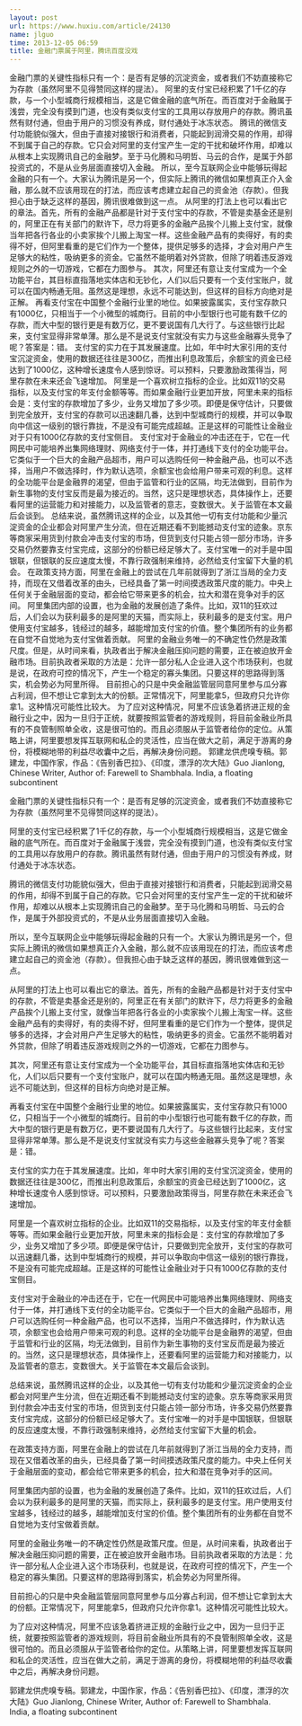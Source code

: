 ```yaml
---
layout: post
url: https://www.huxiu.com/article/24130
name: jlguo
time: 2013-12-05 06:59
title: 金融门票属于阿里，腾讯百度没戏
---
```

金融门票的关键性指标只有一个：是否有足够的沉淀资金，或者我们不妨直接称它为存款（虽然阿里不见得赞同这样的提法）。 阿里的支付宝已经积累了1千亿的存款，与一个小型城商行规模相当，这是它做金融的底气所在。而百度对于金融属于浅尝，完全没有摸到门道，也没有类似支付宝的工具用以存放用户的存款。腾讯虽然有财付通，但由于用户的习惯没有养成，财付通处于冰冻状态。 腾讯的微信支付功能貌似强大，但由于直接对接银行和消费者，只能起到润滑交易的作用，却得不到属于自己的存款。它只会对阿里的支付宝产生一定的干扰和破坏作用，却难以从根本上实现腾讯自己的金融梦。至于马化腾和马明哲、马云的合作，是属于外部投资式的，不是从业务层面直接切入金融。 所以，至今互联网企业中能够玩得起金融的只有一个。大家认为腾讯是另一个，但实际上腾讯的微信如果想真正介入金融，那么就不应该用现在的打法，而应该考虑建立起自己的资金池（存款）。但我担心由于缺乏这样的基因，腾讯很难做到这一点。 从阿里的打法上也可以看出它的章法。首先，所有的金融产品都是针对于支付宝中的存款，不管是卖基金还是别的，阿里正在有关部门的默许下，尽力将更多的金融产品挨个儿搬上支付宝，就像当年把各行各业的小卖家挨个儿搬上淘宝一样。这些金融产品有的卖得好，有的卖得不好，但阿里看重的是它们作为一个整体，提供足够多的选择，才会对用户产生足够大的粘性，吸纳更多的资金。它虽然不能明着对外贷款，但除了明着违反游戏规则之外的一切游戏，它都在力图参与。 其次，阿里还有意让支付宝成为一个全功能平台，其目标直指落地实体店和无钞化，人们以后只要有一个支付宝账户，就可以在国内畅通无阻。虽然这是理想，永远不可能达到，但这样的目标方向绝对是正解。 再看支付宝在中国整个金融行业里的地位。如果披露属实，支付宝存款只有1000亿，只相当于一个小微型的城商行。目前的中小型银行也可能有数千亿的存款，而大中型的银行更是有数万亿，更不要说国有几大行了。与这些银行比起来，支付宝显得非常单薄。那么是不是说支付宝就没有实力与这些金融寡头竞争了呢？答案是：错。 支付宝的实力在于其发展速度。比如，年中时大家引用的支付宝沉淀资金，使用的数据还往往是300亿，而推出利息政策后，余额宝的资金已经达到了1000亿，这种增长速度令人感到惊讶。可以预料，只要激励政策得当，阿里存款在未来还会飞速增加。 阿里是一个喜欢树立指标的企业。比如双11的交易指标，以及支付宝的年支付金额等等。而如果金融行业更加开放，阿里未来的指标会是：支付宝的存款增加了多少，业务又增加了多少项。即便是保守估计，只要做到完全放开，支付宝的存款可以迅速翻几番，达到中型城商行的规模，并可以争取向中信这一级别的银行靠拢，不是没有可能完成超越。正是这样的可能性让金融业对于只有1000亿存款的支付宝侧目。 支付宝对于金融业的冲击还在于，它在一代网民中可能培养出集网络理财、网络支付于一体，并打通线下支付的全功能平台。它类似于一个巨大的金融产品超市，用户可以选购任何一种金融产品，也可以不选择，当用户不做选择时，作为默认选项，余额宝也会给用户带来可观的利息。这样的全功能平台是金融界的渴望，但由于监管和行业的区隔，均无法做到，目前作为新生事物的支付宝反而是最为接近的。当然，这只是理想状态，具体操作上，还要看阿里的运营能力和对接能力，以及监管者的意志，变数很大。关于监管在本文最后会谈到。 总结来说，虽然腾讯这样的企业，以及其他一切有支付功能和少量沉淀资金的企业都会对阿里产生分流，但在近期还看不到能撼动支付宝的迹象。京东等商家采用货到付款会冲击支付宝的市场，但货到支付只能占领一部分市场，许多交易仍然要靠支付宝完成，这部分的份额已经足够大了。支付宝唯一的对手是中国银联，但银联的反应速度太慢，不靠行政强制来维持，必然给支付宝留下大量的机会。 在政策支持方面，阿里在金融上的尝试在几年前就得到了浙江当局的全力支持，而现在又借着改革的由头，已经具备了第一时间摸透政策尺度的能力。中央上任何关于金融层面的变动，都会给它带来更多的机会，拉大和潜在竞争对手的区间。 阿里集团内部的设置，也为金融的发展创造了条件。比如，双11的狂欢过后，人们会以为获利最多的是阿里的天猫，而实际上，获利最多的是支付宝。用户使用支付宝越多，钱经过的越多，越能增加支付宝的价值。整个集团所有的业务都在自觉不自觉地为支付宝做着贡献。 阿里的金融业务唯一的不确定性仍然是政策尺度。但是，从时间来看，执政者出于解决金融压抑问题的需要，正在被迫放开金融市场。目前执政者采取的方法是：允许一部分私人企业进入这个市场获利，也就是说，在政府可控的情况下，产生一个稳定的寡头集团。只要这样的思路得到落实，机会势必为阿里所得。 目前担心的只是中央金融监管层同意阿里参与瓜分寡占利润，但不想让它拿到太大的份额。正常情况下，阿里能拿5，但政府只允许你拿1。这种情况可能性比较大。 为了应对这种情况，阿里不应该急着挤进正规的金融行业之中，因为一旦归于正统，就要按照监管者的游戏规则，将目前金融业所具有的不良管制照单全收，这是很可怕的。而且必须服从于监管者给你的定位。从策略上讲，阿里要想发挥互联网和私企的灵活性，应当在做大之前，满足于游离的身份，将模糊地带的利益尽收囊中之后，再解决身份问题。 郭建龙供虎嗅专稿。郭建龙，中国作家，作品：《告别香巴拉》、《印度，漂浮的次大陆》Guo Jianlong, Chinese Writer, Author of: Farewell to Shambhala. India, a floating subcontinent

金融门票的关键性指标只有一个：是否有足够的沉淀资金，或者我们不妨直接称它为存款（虽然阿里不见得赞同这样的提法）。

阿里的支付宝已经积累了1千亿的存款，与一个小型城商行规模相当，这是它做金融的底气所在。而百度对于金融属于浅尝，完全没有摸到门道，也没有类似支付宝的工具用以存放用户的存款。腾讯虽然有财付通，但由于用户的习惯没有养成，财付通处于冰冻状态。

腾讯的微信支付功能貌似强大，但由于直接对接银行和消费者，只能起到润滑交易的作用，却得不到属于自己的存款。它只会对阿里的支付宝产生一定的干扰和破坏作用，却难以从根本上实现腾讯自己的金融梦。至于马化腾和马明哲、马云的合作，是属于外部投资式的，不是从业务层面直接切入金融。

所以，至今互联网企业中能够玩得起金融的只有一个。大家认为腾讯是另一个，但实际上腾讯的微信如果想真正介入金融，那么就不应该用现在的打法，而应该考虑建立起自己的资金池（存款）。但我担心由于缺乏这样的基因，腾讯很难做到这一点。

从阿里的打法上也可以看出它的章法。首先，所有的金融产品都是针对于支付宝中的存款，不管是卖基金还是别的，阿里正在有关部门的默许下，尽力将更多的金融产品挨个儿搬上支付宝，就像当年把各行各业的小卖家挨个儿搬上淘宝一样。这些金融产品有的卖得好，有的卖得不好，但阿里看重的是它们作为一个整体，提供足够多的选择，才会对用户产生足够大的粘性，吸纳更多的资金。它虽然不能明着对外贷款，但除了明着违反游戏规则之外的一切游戏，它都在力图参与。

其次，阿里还有意让支付宝成为一个全功能平台，其目标直指落地实体店和无钞化，人们以后只要有一个支付宝账户，就可以在国内畅通无阻。虽然这是理想，永远不可能达到，但这样的目标方向绝对是正解。

再看支付宝在中国整个金融行业里的地位。如果披露属实，支付宝存款只有1000亿，只相当于一个小微型的城商行。目前的中小型银行也可能有数千亿的存款，而大中型的银行更是有数万亿，更不要说国有几大行了。与这些银行比起来，支付宝显得非常单薄。那么是不是说支付宝就没有实力与这些金融寡头竞争了呢？答案是：错。

支付宝的实力在于其发展速度。比如，年中时大家引用的支付宝沉淀资金，使用的数据还往往是300亿，而推出利息政策后，余额宝的资金已经达到了1000亿，这种增长速度令人感到惊讶。可以预料，只要激励政策得当，阿里存款在未来还会飞速增加。

阿里是一个喜欢树立指标的企业。比如双11的交易指标，以及支付宝的年支付金额等等。而如果金融行业更加开放，阿里未来的指标会是：支付宝的存款增加了多少，业务又增加了多少项。即便是保守估计，只要做到完全放开，支付宝的存款可以迅速翻几番，达到中型城商行的规模，并可以争取向中信这一级别的银行靠拢，不是没有可能完成超越。正是这样的可能性让金融业对于只有1000亿存款的支付宝侧目。

支付宝对于金融业的冲击还在于，它在一代网民中可能培养出集网络理财、网络支付于一体，并打通线下支付的全功能平台。它类似于一个巨大的金融产品超市，用户可以选购任何一种金融产品，也可以不选择，当用户不做选择时，作为默认选项，余额宝也会给用户带来可观的利息。这样的全功能平台是金融界的渴望，但由于监管和行业的区隔，均无法做到，目前作为新生事物的支付宝反而是最为接近的。当然，这只是理想状态，具体操作上，还要看阿里的运营能力和对接能力，以及监管者的意志，变数很大。关于监管在本文最后会谈到。

总结来说，虽然腾讯这样的企业，以及其他一切有支付功能和少量沉淀资金的企业都会对阿里产生分流，但在近期还看不到能撼动支付宝的迹象。京东等商家采用货到付款会冲击支付宝的市场，但货到支付只能占领一部分市场，许多交易仍然要靠支付宝完成，这部分的份额已经足够大了。支付宝唯一的对手是中国银联，但银联的反应速度太慢，不靠行政强制来维持，必然给支付宝留下大量的机会。

在政策支持方面，阿里在金融上的尝试在几年前就得到了浙江当局的全力支持，而现在又借着改革的由头，已经具备了第一时间摸透政策尺度的能力。中央上任何关于金融层面的变动，都会给它带来更多的机会，拉大和潜在竞争对手的区间。

阿里集团内部的设置，也为金融的发展创造了条件。比如，双11的狂欢过后，人们会以为获利最多的是阿里的天猫，而实际上，获利最多的是支付宝。用户使用支付宝越多，钱经过的越多，越能增加支付宝的价值。整个集团所有的业务都在自觉不自觉地为支付宝做着贡献。

阿里的金融业务唯一的不确定性仍然是政策尺度。但是，从时间来看，执政者出于解决金融压抑问题的需要，正在被迫放开金融市场。目前执政者采取的方法是：允许一部分私人企业进入这个市场获利，也就是说，在政府可控的情况下，产生一个稳定的寡头集团。只要这样的思路得到落实，机会势必为阿里所得。

目前担心的只是中央金融监管层同意阿里参与瓜分寡占利润，但不想让它拿到太大的份额。正常情况下，阿里能拿5，但政府只允许你拿1。这种情况可能性比较大。

为了应对这种情况，阿里不应该急着挤进正规的金融行业之中，因为一旦归于正统，就要按照监管者的游戏规则，将目前金融业所具有的不良管制照单全收，这是很可怕的。而且必须服从于监管者给你的定位。从策略上讲，阿里要想发挥互联网和私企的灵活性，应当在做大之前，满足于游离的身份，将模糊地带的利益尽收囊中之后，再解决身份问题。

郭建龙供虎嗅专稿。郭建龙，中国作家，作品：《告别香巴拉》、《印度，漂浮的次大陆》Guo Jianlong, Chinese Writer, Author of: Farewell to Shambhala. India, a floating subcontinent

